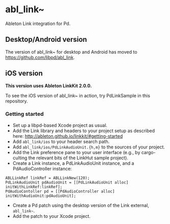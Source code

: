# abl_link~
Ableton Link integration for Pd.

## Desktop/Android version

The version of abl_link~ for desktop and Android has moved to https://github.com/libpd/abl_link.

## iOS version

**This version uses Ableton LinkKit 2.0.0.**

To see the iOS version of abl_link~ in action, try PdLinkSample in this repository.

### Getting started

* Set up a libpd-based Xcode project as usual.
* Add the Link library and headers to your project setup as described here: http://ableton.github.io/linkkit/#getting-started
* Add `abl_link/ios` to your header search path.
* Add `abl_link/ios/PdLinkAudioUnit.{h,m}` to the sources of your project.
* Add the Link preference pane to your user interface (e.g., by cargo-culting the relevant bits of the LinkHut sample project).
* Create a Link instance, a PdLinkAudioUnit instance, and a PdAudioController instance:

```
ABLLinkRef linkRef = ABLLinkNew(120);
PdLinkAudioUnit pdAudioUnit = [[PdLinkAudioUnit alloc] initWithLinkRef:linkRef];
PdAudioContoller pd = [[PdAudioController alloc] initWithAudioUnit:pdAudioUnit];
```

* Create a Pd patch using the desktop version of the Link external, `abl_link~`.
* Add the patch to your Xcode project.

